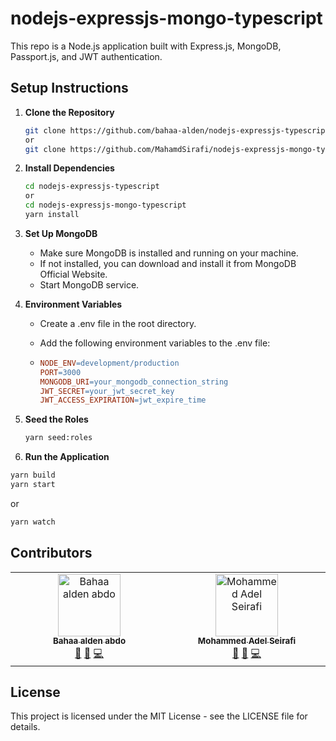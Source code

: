 # nodejs-expressjs-mongo-typescript

This repo is a Node.js application built with Express.js, MongoDB, Passport.js, and JWT authentication.

## Setup Instructions

1. **Clone the Repository**

   ```bash
   git clone https://github.com/bahaa-alden/nodejs-expressjs-typescript.git
   or
   git clone https://github.com/MahamdSirafi/nodejs-expressjs-mongo-typescript.git
   ```

2. **Install Dependencies**

   ```bash
   cd nodejs-expressjs-typescript
   or
   cd nodejs-expressjs-mongo-typescript
   yarn install
   ```

3. **Set Up MongoDB**

   - Make sure MongoDB is installed and running on your machine.
   - If not installed, you can download and install it from MongoDB Official Website.
   - Start MongoDB service.

4. **Environment Variables**

   - Create a .env file in the root directory.
   - Add the following environment variables to the .env file:

   - ```makefile
     NODE_ENV=development/production
     PORT=3000
     MONGODB_URI=your_mongodb_connection_string
     JWT_SECRET=your_jwt_secret_key
     JWT_ACCESS_EXPIRATION=jwt_expire_time
     ```

5. **Seed the Roles**

   ```bash
   yarn seed:roles
   ```

6. **Run the Application**

```bash
yarn build
yarn start
```

or

```bash
yarn watch
```

## Contributors

<table>
  <tbody>
    <tr>
      <td align="center" valign="top" width="14.28%"><a href="https://github.com/bahaa-alden"><img src="https://avatars.githubusercontent.com/u/114233768?v=4" width="100px;" alt="Bahaa alden abdo"/><br /><sub><b>Bahaa alden abdo</b></sub></a><br /><a href="#maintenance-Shchepotin" title="Maintenance">🚧</a> <a href="#doc-Shchepotin" title="Documentation">📖</a> <a href="#code-Shchepotin" title="Code">💻</a></td>
      <td align="center" valign="top" width="14.28%"><a href="https://github.com/MahamdSirafi"><img src="https://mahamdsirafi.github.io/Portfolio/assets/img/person.jpg" width="100px;" alt="Mohammed Adel Seirafi"/><br /><sub><b>Mohammed Adel Seirafi</b></sub></a><br /><a href="#maintenance-Shchepotin" title="Maintenance">🚧</a> <a href="#doc-Shchepotin" title="Documentation">📖</a> <a href="#code-Shchepotin" title="Code">💻</a></td>
    </tr>
  </tbody>
</table>

## License

This project is licensed under the MIT License - see the LICENSE file for details.
